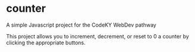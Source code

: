 # counter
A simple Javascript project for the CodeKY WebDev pathway

This project allows you to increment, decrement, or reset to 0 a counter by clicking the appropriate buttons.
